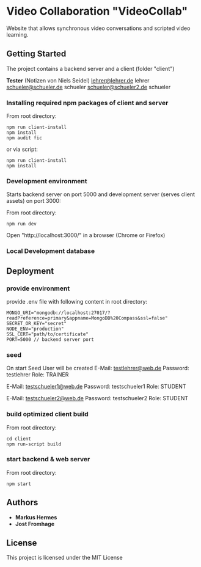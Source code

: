 # Video Collaboration "VideoCollab"

Website that allows synchronous video conversations and scripted video learning.

## Getting Started

The project contains a backend server and a client (folder "client")

**Tester**
(Notizen von Niels Seidel)
lehrer@lehrer.de   lehrer
schueler@schueler.de schueler
schueler@schueler2.de schueler

### Installing required npm packages of client and server

From root directory:

```
npm run client-install
npm install
npm audit fic

```

or via script:

```
npm run client-install
npm install
```

### Development environment

Starts backend server on port 5000 and development server (serves client assets) on port 3000:

From root directory:

```
npm run dev
```

Open "http://localhost:3000/" in a browser (Chrome or Firefox)

### Local Development database




## Deployment

### provide environment

provide .env file with following content in root directory:

```
MONGO_URI="mongodb://localhost:27017/?readPreference=primary&appname=MongoDB%20Compass&ssl=false"
SECRET_OR_KEY="secret"
NODE_ENV="production"
SSL_CERT="path/to/certificate"
PORT=5000 // backend server port

```

### seed
On start Seed User will be created
E-Mail: testlehrer@web.de
Password: testlehrer
Role: TRAINER

E-Mail: testschueler1@web.de
Password: testschueler1
Role: STUDENT

E-Mail: testschueler2@web.de
Password: testschueler2
Role: STUDENT

### build optimized client build

From root directory:

```
cd client
npm run-script build
```

### start backend & web server

From root directory:

```
npm start
```

## Authors

- **Markus Hermes**
- **Jost Fromhage**

## License

This project is licensed under the MIT License
